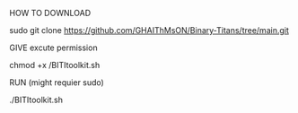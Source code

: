 HOW TO DOWNLOAD


sudo git clone https://github.com/GHAIThMsON/Binary-Titans/tree/main.git 


GIVE excute permission


chmod +x /BITItoolkit.sh


RUN (might requier sudo)


./BITItoolkit.sh



